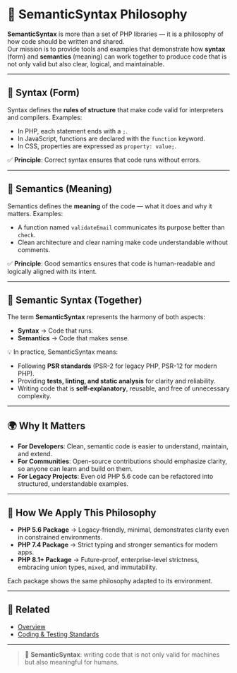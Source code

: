 # 🧩 SemanticSyntax Philosophy

**SemanticSyntax** is more than a set of PHP libraries — it is a philosophy of how code should be written and shared.  
Our mission is to provide tools and examples that demonstrate how **syntax** (form) and **semantics** (meaning) can work together to produce code that is not only valid but also clear, logical, and maintainable.

---

## 🔹 Syntax (Form)
Syntax defines the **rules of structure** that make code valid for interpreters and compilers. Examples:
- In PHP, each statement ends with a `;`.
- In JavaScript, functions are declared with the `function` keyword.
- In CSS, properties are expressed as `property: value;`.

✅ **Principle**: Correct syntax ensures that code runs without errors.

---

## 🔹 Semantics (Meaning)
Semantics defines the **meaning** of the code — what it does and why it matters. Examples:
- A function named `validateEmail` communicates its purpose better than `check`.
- Clean architecture and clear naming make code understandable without comments.

✅ **Principle**: Good semantics ensures that code is human-readable and logically aligned with its intent.

---

## 🔹 Semantic Syntax (Together)
The term **SemanticSyntax** represents the harmony of both aspects:
- **Syntax** → Code that runs.
- **Semantics** → Code that makes sense.

💡 In practice, SemanticSyntax means:
- Following **PSR standards** (PSR-2 for legacy PHP, PSR-12 for modern PHP).
- Providing **tests, linting, and static analysis** for clarity and reliability.
- Writing code that is **self-explanatory**, reusable, and free of unnecessary complexity.

---

## 🌍 Why It Matters
- **For Developers**: Clean, semantic code is easier to understand, maintain, and extend.
- **For Communities**: Open-source contributions should emphasize clarity, so anyone can learn and build on them.
- **For Legacy Projects**: Even old PHP 5.6 code can be refactored into structured, understandable examples.

---

## 📐 How We Apply This Philosophy
- **PHP 5.6 Package** → Legacy-friendly, minimal, demonstrates clarity even in constrained environments.
- **PHP 7.4 Package** → Strict typing and stronger semantics for modern apps.
- **PHP 8.1+ Package** → Future-proof, enterprise-level strictness, embracing union types, `mixed`, and immutability.

Each package shows the same philosophy adapted to its environment.

---

## 🔗 Related
- [Overview](./index.md)
- [Coding & Testing Standards](./standards.md)

---

> 🧩 **SemanticSyntax**: writing code that is not only valid for machines but also meaningful for humans.

